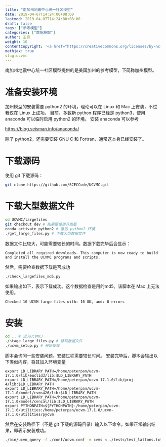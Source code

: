 ```yaml
---
title: "南加州地震中心统一社区模型"
date: 2019-04-07T14:24:00+08:00
lastmod: 2019-04-07T14:24:00+08:00
draft: false
tags: ["参考模型"]
categories: ["数据获取"]
author: 王亮
weight: 10
contentCopyright: '<a href="https://creativecommons.org/licenses/by-nc-sa/4.0/deed.zh" rel="noopener" target="_blank">CC 4.0</a>'
mathjax: true
slug:ucvmc
---
```


南加州地震中心统一社区模型提供的是美国加州的参考模型，下简称加州模型。

# 准备安装环境

加州模型的安装需要 python2 的环境，理论可以在 Linux 和 Mac 上安装，不过我仅在 Linux 上成功。
目前，多数新 python 程序已经是 python3，使用 anaconda 可以临时启用 python2 的环境。
安装 anaconda 可以参考

https://blog.seisman.info/anaconda/

除了 python2，还需要安装 GNU C 和 Fortran，通常这本身已经安装了。

# 下载源码

使用 git 下载源码：

```bash
git clone https://github.com/SCECCode/UCVMC.git
```

# 下载大型数据文件

```bash
cd UCVMC/largefiles
git checkout dev # 如果要使用开发版
conda activate python2 # 激活 python2 环境
./get_large_files.py # 下载大型数据文件
```

数据文件比较大，可能需要较长的时间。数据下载完毕后会显示：

```text
Completed all required downloads. This computer is now ready to build and install the UCVMC programs and scripts.
```

然后，需要检查数据下载是否成功

```bash
./check_largefiles_md5.py
```

如果输出如下，表示下载成功。这个数据检查是用的md5，该脚本在 Mac 上无法使用。

```text
Checked 10 UCVM large files with: 10 OK, and: 0 errors
```

# 安装

```bash
cd .. # 进入UCVMC/
./stage_large_files.py # 移动数据文件
./ucvm_setup.py # 开始安装
```
脚本会询问一些安装问题。安装过程需要较长时间。
安装完毕后，脚本会输出以下类似内容，将其加入环境变量

```text
export LD_LIBRARY_PATH=/home/peterpan/ucvm-17.1.0/lib/euclid3/lib:$LD_LIBRARY_PATH
export LD_LIBRARY_PATH=/home/peterpan/ucvm-17.1.0/lib/proj-4/lib:$LD_LIBRARY_PATH
export LD_LIBRARY_PATH=/home/peterpan/ucvm-17.1.0/model/cvms426/lib:$LD_LIBRARY_PATH
export LD_LIBRARY_PATH=/home/peterpan/ucvm-17.1.0/model/cencal/lib:$LD_LIBRARY_PATH
export PYTHONPATH=${PYTHONPATH}:/home/peterpan/ucvm-17.1.0/utilities:/home/peterpan/ucvm-17.1.0/ucvm-17.1.0/utilities/pycvm
```

然后在安装路径下（不是 git 下载的源码目录）输入以下命令，如果正常输出结果，即表示安装成功。

```bash
./bin/ucvm_query -f ./conf/ucvm.conf -m cvms < ./tests/test_latlons.txt
```
